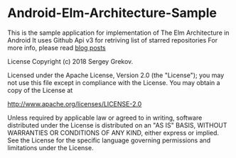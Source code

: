 # Android-Elm-Architecture-Sample
This is the sample application for implementation of The Elm Architecture in Android 
It uses Github Api v3 for retriving list of starred repositories
For more info, please read [blog posts](https://medium.com/@sngrekov/taming-state-in-android-with-elm-architecture-and-kotlin-part-1-566caae0f706)

License
Copyright (c) 2018 Sergey Grekov.

Licensed under the Apache License, Version 2.0 (the "License"); you may not use this file except in compliance with the License. You may obtain a copy of the License at

http://www.apache.org/licenses/LICENSE-2.0

Unless required by applicable law or agreed to in writing, software distributed under the License is distributed on an "AS IS" BASIS, WITHOUT WARRANTIES OR CONDITIONS OF ANY KIND, either express or implied. See the License for the specific language governing permissions and limitations under the License.
